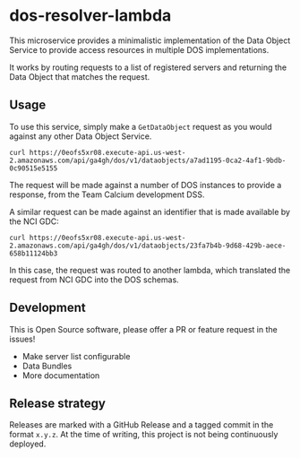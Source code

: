 # dos-resolver-lambda

This microservice provides a minimalistic implementation of the Data Object
Service to provide access resources in multiple DOS implementations.

It works by routing requests to a list of registered servers and returning
the Data Object that matches the request.


## Usage

To use this service, simply make a `GetDataObject` request as you would
against any other Data Object Service.

`curl https://0eofs5xr08.execute-api.us-west-2.amazonaws.com/api/ga4gh/dos/v1/dataobjects/a7ad1195-0ca2-4af1-9bdb-0c90515e5155`

The request will be made against a number of DOS instances to provide
a response, from the Team Calcium development DSS.

A similar request can be made against an identifier that is made available
by the NCI GDC:

`curl https://0eofs5xr08.execute-api.us-west-2.amazonaws.com/api/ga4gh/dos/v1/dataobjects/23fa7b4b-9d68-429b-aece-658b11124bb3`

In this case, the request was routed to another lambda, which translated
the request from NCI GDC into the DOS schemas.

## Development

This is Open Source software, please offer a PR or feature request in the issues!

* Make server list configurable
* Data Bundles
* More documentation

## Release strategy

Releases are marked with a GitHub Release and a tagged commit in the format `x.y.z`. At the time of writing, this project
is not being continuously deployed.
